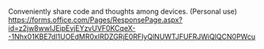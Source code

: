 Conveniently share code and thoughts among devices. (Personal use)
https://forms.office.com/Pages/ResponsePage.aspx?id=z2jw8wwIJEipEvjEYzvUVF0KCqeX--1Nhx01KBE7dl1UOEdMR0xIRDZGRjE0RFIyQlNUWTJFUFRJWiQlQCN0PWcu

